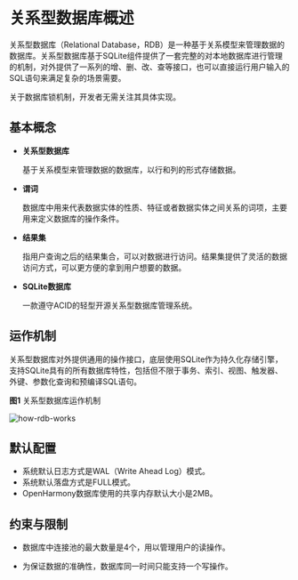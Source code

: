 # 关系型数据库概述

关系型数据库（Relational Database，RDB）是一种基于关系模型来管理数据的数据库。关系型数据库基于SQLite组件提供了一套完整的对本地数据库进行管理的机制，对外提供了一系列的增、删、改、查等接口，也可以直接运行用户输入的SQL语句来满足复杂的场景需要。

关于数据库锁机制，开发者无需关注其具体实现。

## 基本概念

- **关系型数据库**

  基于关系模型来管理数据的数据库，以行和列的形式存储数据。

- **谓词**

  数据库中用来代表数据实体的性质、特征或者数据实体之间关系的词项，主要用来定义数据库的操作条件。

- **结果集**

  指用户查询之后的结果集合，可以对数据进行访问。结果集提供了灵活的数据访问方式，可以更方便的拿到用户想要的数据。

- **SQLite数据库**

  一款遵守ACID的轻型开源关系型数据库管理系统。

## 运作机制

关系型数据库对外提供通用的操作接口，底层使用SQLite作为持久化存储引擎，支持SQLite具有的所有数据库特性，包括但不限于事务、索引、视图、触发器、外键、参数化查询和预编译SQL语句。

**图1** 关系型数据库运作机制

![how-rdb-works](figures/how-rdb-works.png)

## 默认配置

- 系统默认日志方式是WAL（Write Ahead Log）模式。
- 系统默认落盘方式是FULL模式。
- OpenHarmony数据库使用的共享内存默认大小是2MB。

## 约束与限制

- 数据库中连接池的最大数量是4个，用以管理用户的读操作。

- 为保证数据的准确性，数据库同一时间只能支持一个写操作。